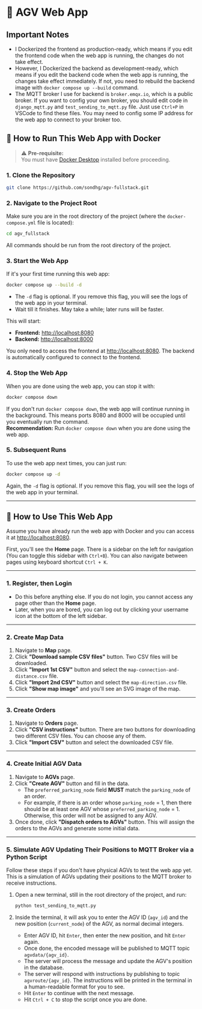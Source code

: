 # 🚗 AGV Web App

## Important Notes

- I Dockerized the frontend as production-ready, which means if you edit the frontend code when the web app is running, the changes do not take effect.
- However, I Dockerized the backend as development-ready, which means if you edit the backend code when the web app is running, the changes take effect immediately. If not, you need to rebuild the backend image with `docker compose up --build` command.
- The MQTT broker I use for backend is `broker.emqx.io`, which is a public broker. If you want to config your own broker, you should edit code in `django_mqtt.py` and `test_sending_to_mqtt.py` file. Just use `Ctrl+P` in VSCode to find these files. You may need to config some IP address for the web app to connect to your broker too.

## 🚀 How to Run This Web App with Docker

> ⚠️ **Pre-requisite:**  
> You must have [Docker Desktop](https://www.docker.com/products/docker-desktop/) installed before proceeding.

### 1. Clone the Repository

```bash
git clone https://github.com/sondhg/agv-fullstack.git
```

### 2. Navigate to the Project Root

Make sure you are in the root directory of the project (where the `docker-compose.yml` file is located):

```bash
cd agv_fullstack
```

All commands should be run from the root directory of the project.

### 3. Start the Web App

If it's your first time running this web app:

```bash
docker compose up --build -d
```

- The `-d` flag is optional. If you remove this flag, you will see the logs of the web app in your terminal.
- Wait till it finishes. May take a while; later runs will be faster.

This will start:

- **Frontend:** [http://localhost:8080](http://localhost:8080)
- **Backend:** [http://localhost:8000](http://localhost:8000)

You only need to access the frontend at [http://localhost:8080](http://localhost:8080). The backend is automatically configured to connect to the frontend.

### 4. Stop the Web App

When you are done using the web app, you can stop it with:

```bash
docker compose down
```

If you don't run `docker compose down`, the web app will continue running in the background. This means ports 8080 and 8000 will be occupied until you eventually run the command.  
**Recommendation:** Run `docker compose down` when you are done using the web app.

### 5. Subsequent Runs

To use the web app next times, you can just run:

```bash
docker compose up -d
```

Again, the `-d` flag is optional. If you remove this flag, you will see the logs of the web app in your terminal.

---

## 📝 How to Use This Web App

Assume you have already run the web app with Docker and you can access it at [http://localhost:8080](http://localhost:8080).

First, you'll see the **Home** page. There is a sidebar on the left for navigation (You can toggle this sidebar with `Ctrl+B`). You can also navigate between pages using keyboard shortcut `Ctrl + K`.

---

### 1. Register, then Login

- Do this before anything else. If you do not login, you cannot access any page other than the **Home** page.
- Later, when you are bored, you can log out by clicking your username icon at the bottom of the left sidebar.

---

### 2. Create Map Data

1. Navigate to **Map** page.
2. Click **"Download sample CSV files"** button. Two CSV files will be downloaded.
3. Click **"Import 1st CSV"** button and select the `map-connection-and-distance.csv` file.
4. Click **"Import 2nd CSV"** button and select the `map-direction.csv` file.
5. Click **"Show map image"** and you'll see an SVG image of the map.

---

### 3. Create Orders

1. Navigate to **Orders** page.
2. Click **"CSV instructions"** button. There are two buttons for downloading two different CSV files. You can choose any of them.
3. Click **"Import CSV"** button and select the downloaded CSV file.

---

### 4. Create Initial AGV Data

1. Navigate to **AGVs** page.
2. Click **"Create AGV"** button and fill in the data.
   - The `preferred_parking_node` field **MUST** match the `parking_node` of an order.
   - For example, if there is an order whose `parking_node` = 1, then there should be at least one AGV whose `preferred_parking_node` = 1. Otherwise, this order will not be assigned to any AGV.
3. Once done, click **"Dispatch orders to AGVs"** button. This will assign the orders to the AGVs and generate some initial data.

---

### 5. Simulate AGV Updating Their Positions to MQTT Broker via a Python Script

Follow these steps if you don't have physical AGVs to test the web app yet. This is a simulation of AGVs updating their positions to the MQTT broker to receive instructions.

1. Open a new terminal, still in the root directory of the project, and run:

   ```bash
   python test_sending_to_mqtt.py
   ```

2. Inside the terminal, it will ask you to enter the AGV ID (`agv_id`) and the new position (`current_node`) of the AGV, as normal decimal integers.
   - Enter AGV ID, hit `Enter`, then enter the new position, and hit `Enter` again.
   - Once done, the encoded message will be published to MQTT topic `agvdata/{agv_id}`.
   - The server will process the message and update the AGV's position in the database.
   - The server will respond with instructions by publishing to topic `agvroute/{agv_id}`. The instructions will be printed in the terminal in a human-readable format for you to see.
   - Hit `Enter` to continue with the next message.
   - Hit `Ctrl + C` to stop the script once you are done.
